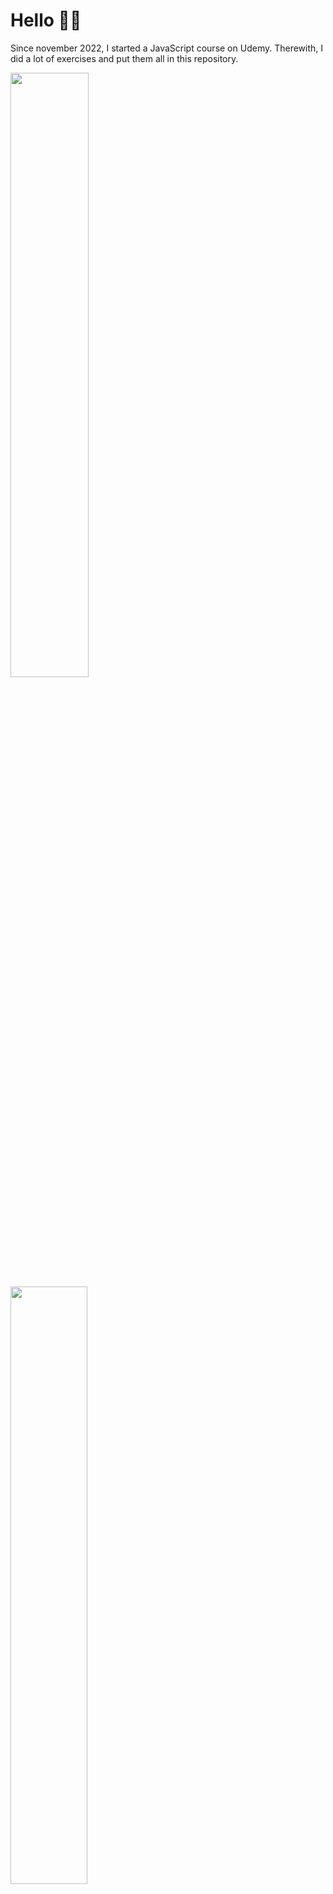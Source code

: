 <h1>Hello 👋🏻</h1>

<p>Since november 2022, I started a JavaScript course on Udemy. Therewith, I did a lot of exercises and put them all in this repository.</p>

<img src='https://user-images.githubusercontent.com/74540077/210458677-6df16693-43f4-4bd9-8221-5c4a585f417e.png' width="49.8%" > <img src='https://user-images.githubusercontent.com/74540077/210458688-d10c3e68-7455-4c0d-9c63-d1b5e0207ee8.png' width="49.5%" >

<p>Path from the examples above: </p>

<li>.\srcCourse\aula58\* ⠀⠀⠀     (calculator)</li>
<li>.\srcCourse\aula46\* ⠀⠀⠀     (tasks)</li>
